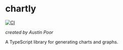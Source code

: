 # chartly

[![CI](https://github.com/a-poor/chartly/actions/workflows/node.js.yml/badge.svg?branch=main)](https://github.com/a-poor/chartly/actions/workflows/node.js.yml)

_created by Austin Poor_

A TypeScript library for generating charts and graphs.
